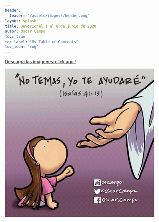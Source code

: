 ```yaml
---
header:
  teaser: "/assets/images//header.png"
layout: splash
title: Devocional 1 al 6 de junio de 2020
autor: Oscar Campo
toc: true
toc_label: "My Table of Contents"
toc_icon: "cog"
---
```

[Descarga las imágenes: click aquí!](/assets/downloads/Devo1-6jun2020.pdf)


[![](/assets/images/Devo1-6jun2020.gif)](/assets/downloads/Devo1-6jun2020.pdf)
